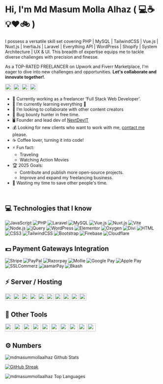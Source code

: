 # Hi, I'm Md Masum Molla Alhaz ( :computer::coffee::bulb::heart::bike: )

I possess a versatile skill set covering PHP | MySQL | TailwindCSS | Vue.js | Nuxt.js | InertiaJs | Laravel | Everything API | WordPress | Shopify | System Architecture | UX & UI. This breadth of expertise equips me to tackle diverse challenges with precision and finesse.

As a TOP-RATED FREELANCER on Upwork and Fiverr Marketplace, I'm eager to dive into new challenges and opportunities. **Let's collaborate and innovate together!**.

[<img src="https://img.shields.io/badge/Agency-21759B?style=for-the-badge&logo=Iconify&logoColor=white" height="23"/>](https://nextdevit.com/)
[<img src="https://img.shields.io/badge/Facebook-1877F2?style=for-the-badge&logo=Facebook&logoColor=white" height="23"/>](https://www.facebook.com/mdmasummollaalhaz)
[<img src="https://img.shields.io/badge/LinkedIn-0A66C2?style=for-the-badge&logo=LinkedIn&logoColor=white" height="23"/>](https://www.linkedin.com/in/mdmasummollaalhaz/)
[<img src="https://img.shields.io/badge/YouTube-FF0000?style=for-the-badge&logo=YouTube&logoColor=white" height="23"/>](https://www.youtube.com/channel/UCiXzEGg7cwFUZhrOdu86TdQ)


- 💪 Currently working as a freelancer 'Full Stack Web Developer'.
- 🌱 I’m currently learning everything 🤣
- 👯 I’m looking to collaborate with other content creators
- 🔏 Bug bounty hunter in free time.
- 🖥️ Founder and lead dev of [NextDevIT](https://nextdevit.com/)
- 💰 Looking for new clients who want to work with me, [contact me](https://nextdevit.com/contact) please.
- ☕ Coffee lover, turning it into code!
- ⚡ Fun fact:
  - Traveling
  - Watching Action Movies
- 🏆 2025 Goals:
  - Contribute and publish more open-source projects.
  - Improve and expand my freelancing business.
- 🎯 Wasting my time to save other people's time.
</br>

## :computer: Technologies that I know
![JavaScript](https://img.shields.io/badge/JavaScript-F7DF1E?style=flat-square&logo=javascript&logoColor=black)
![PHP](https://img.shields.io/badge/PHP-777BB4?style=flat-square&logo=php&logoColor=white)
![Laravel](https://img.shields.io/badge/Laravel-FF2D20?style=flat-square&logo=laravel&logoColor=white)
![MySQL](https://img.shields.io/badge/MySQL-025B86?style=flat-square&logo=mysql&logoColor=white)
![Vue.js](https://img.shields.io/badge/Vue.js-3EB27F?style=flat-square&logo=vue.js&logoColor=4FC08D)
![Nuxt.js](https://img.shields.io/badge/Nuxt-2D465B?style=flat-square&logo=nuxt.js&logoColor=4FC08D)
![Vite](https://img.shields.io/badge/Vite-593D88?style=flat-square&logo=vite&logoColor=white)
![Node.js](https://img.shields.io/badge/Node.js-43853D?style=flat-square&logo=node.js&logoColor=white)
![jQuery](https://img.shields.io/badge/jQuery-0769AD?style=flat-square&logo=jquery&logoColor=white)
![WordPress](https://img.shields.io/badge/Wordpress-21759B?style=flat-square&logo=wordpress&logoColor=white)
![Elementor](https://img.shields.io/badge/Elementor-91013B?style=flat-square&logo=elementor&logoColor=white)
![Oxygen](https://img.shields.io/badge/Oxygen-816CEF?style=flat-square&logo=oxygen&logoColor=white)
![Divi](https://img.shields.io/badge/Divi-8237D6?style=flat-square&logo=divitheme&logoColor=white)
![HTML](https://img.shields.io/badge/HTML5-E34F26?style=flat-square&logo=html5&logoColor=white)
![CSS3](https://img.shields.io/badge/CSS3-1572B6?style=flat-square&logo=css3&logoColor=white)
![TailwindCSS](https://img.shields.io/badge/Tailwind_CSS-38B2AC?style=flat-square&logo=tailwind-css&logoColor=white)
![Bootstrap](https://img.shields.io/badge/Bootstrap-563D7C?style=flat-square&logo=bootstrap&logoColor=white)
![Firebase](https://img.shields.io/badge/Firebase-FFCA28?style=flat-square&logo=firebase&logoColor=white)
![Cloudflare](https://img.shields.io/badge/Cloudflare-F38020?style=flat-square&logo=Cloudflare&logoColor=white)


## :dollar: Payment Gateways Integration
![Stripe](https://img.shields.io/badge/Stripe-008CDD?style=flat-square&logo=stripe&logoColor=white)
![PayPal](https://img.shields.io/badge/PayPal-00457C?style=flat-square&logo=PayPal&logoColor=white)
![Razorpay](https://img.shields.io/badge/Razorpay-3295FE?style=flat-square&logo=Razorpay&logoColor=white)
![Mollie](https://img.shields.io/badge/Mollie-000000?style=flat-square&logo=MolliePay&logoColor=white)
![Google Pay](https://img.shields.io/badge/GooglePay-4285F4?style=flat-square&logo=GooglePay&logoColor=white)
![Apple Pay](https://img.shields.io/badge/ApplePay-000000?style=flat-square&logo=ApplePay&logoColor=white)
![SSLCommerz](https://img.shields.io/badge/SSLCommerz-285CAB?style=flat-square&logo=SSLCommerz&logoColor=white)
![aamarPay](https://img.shields.io/badge/aamarPay-FFA500?style=flat-square&logo=aamarPay&logoColor=white)
![Bkash](https://img.shields.io/badge/bKash-E32073?style=flat-square&logo=bkash&logoColor=white)


## ⚡ Server / Hosting
  <p align="left">
    <img src="https://img.shields.io/badge/Forge-19B59B?style=for-the-badge&logo=forge&logoColor=white" height="23"/>
    <img src="https://img.shields.io/badge/Vercel-080808?style=for-the-badge&logo=vercel&logoColor=white" height="23"/>
    <img src="https://img.shields.io/badge/Netlify-00C7B7?style=for-the-badge&logo=netlify&logoColor=white" height="23"/>
    <img src="https://img.shields.io/badge/GoDaddy-1BDBDB?style=for-the-badge&logo=GoDaddy&logoColor=white" height="23"/>
    <img src="https://img.shields.io/badge/Namecheap-DE3723?style=for-the-badge&logo=Namecheap&logoColor=white" height="23"/>
    <img src="https://img.shields.io/badge/Hostinger-674CC4?style=for-the-badge&logo=hostinger&logoColor=white" height="23"/>
    <img src="https://img.shields.io/badge/SiteGround-99CC55?style=for-the-badge&logo=SiteGround&logoColor=white" height="23"/>
    <img src="https://img.shields.io/badge/Hostgator-FDCB51?style=for-the-badge&logo=hostgator&logoColor=white" height="23"/>
    <img src="https://img.shields.io/badge/Dreamhost-1377ED?style=for-the-badge&logo=Dreamhost&logoColor=white" height="23"/>
    <img src="https://img.shields.io/badge/WP Engine-3AC1CB?style=for-the-badge&logo=&logoColor=white" height="23"/>


## :wrench: Other Tools
  <p align="left">
    <img src="https://img.shields.io/badge/Postman-F76837?style=for-the-badge&logo=Postman&logoColor=white" height="26"/>
    <img src="https://img.shields.io/badge/PhpStorm-AC43EA?style=for-the-badge&logo=PhpStorm&logoColor=white" height="26"/>
    <img src="https://img.shields.io/badge/WebStorm-94DD80?style=for-the-badge&logo=WebStorm&logoColor=white" height="26"/>
    <img src="https://img.shields.io/badge/Visual Studio Code-2185C5?style=for-the-badge&logo=VisualStudioCode&logoColor=white" height="26"/>
    <img src="https://img.shields.io/badge/Linux-FCC624?style=for-the-badge&logo=Linux&logoColor=black" height="26"/>
    <img src="https://img.shields.io/badge/Windows-0078D6?style=for-the-badge&logo=Windows&logoColor=white" height="26"/>
    <img src="https://img.shields.io/badge/Figma-F24E1E?style=for-the-badge&logo=Figma&logoColor=white" height="26"/>
    <img src="https://img.shields.io/badge/Sitemaps-2A7AD3?style=for-the-badge&logo=sitemaps&logoColor=white" height="26"/>
    <img src="https://img.shields.io/badge/Microsoft Clarity-2A7AD3?style=for-the-badge&logo=Microsoft&logoColor=white" height="26"/>
    <img src="https://img.shields.io/badge/Yoast SEO-2A7AD3?style=for-the-badge&logo=Yoast&logoColor=white" height="26"/>
  </p>


## ⚙️ Numbers

![mdmasummollaalhaz Github Stats](https://readme-stats.warengonzaga.com/api?username=mdmasummollaalhaz&theme=darcula&hide_border=true&show_icons=true&count_private=true)

[![GitHub Streak](https://github-readme-streak-stats.herokuapp.com/?user=mdmasummollaalhaz&theme=darcula&hide_border=true)](https://git.io/streak-stats)

![mdmasummollaalhaz Top Languages](https://github-readme-stats.vercel.app/api/top-langs/?username=mdmasummollaalhaz&theme=darcula&show_icons=true&hide_border=true&layout=compact)

